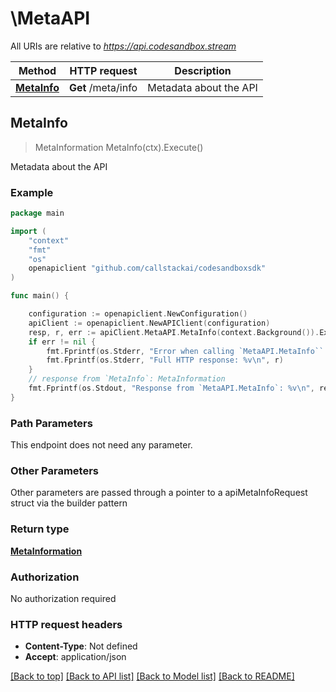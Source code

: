 # \MetaAPI

All URIs are relative to *https://api.codesandbox.stream*

Method | HTTP request | Description
------------- | ------------- | -------------
[**MetaInfo**](MetaAPI.md#MetaInfo) | **Get** /meta/info | Metadata about the API



## MetaInfo

> MetaInformation MetaInfo(ctx).Execute()

Metadata about the API

### Example

```go
package main

import (
	"context"
	"fmt"
	"os"
	openapiclient "github.com/callstackai/codesandboxsdk"
)

func main() {

	configuration := openapiclient.NewConfiguration()
	apiClient := openapiclient.NewAPIClient(configuration)
	resp, r, err := apiClient.MetaAPI.MetaInfo(context.Background()).Execute()
	if err != nil {
		fmt.Fprintf(os.Stderr, "Error when calling `MetaAPI.MetaInfo``: %v\n", err)
		fmt.Fprintf(os.Stderr, "Full HTTP response: %v\n", r)
	}
	// response from `MetaInfo`: MetaInformation
	fmt.Fprintf(os.Stdout, "Response from `MetaAPI.MetaInfo`: %v\n", resp)
}
```

### Path Parameters

This endpoint does not need any parameter.

### Other Parameters

Other parameters are passed through a pointer to a apiMetaInfoRequest struct via the builder pattern


### Return type

[**MetaInformation**](MetaInformation.md)

### Authorization

No authorization required

### HTTP request headers

- **Content-Type**: Not defined
- **Accept**: application/json

[[Back to top]](#) [[Back to API list]](../README.md#documentation-for-api-endpoints)
[[Back to Model list]](../README.md#documentation-for-models)
[[Back to README]](../README.md)

